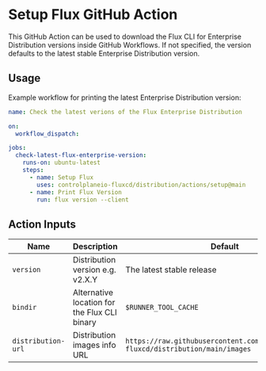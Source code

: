 # Setup Flux GitHub Action

This GitHub Action can be used to download the Flux CLI for Enterprise
Distribution versions inside GitHub Workflows. If not specified, the
version defaults to the latest stable Enterprise Distribution version.

## Usage

Example workflow for printing the latest Enterprise Distribution version:

```yaml
name: Check the latest verions of the Flux Enterprise Distribution

on:
  workflow_dispatch:

jobs:
  check-latest-flux-enterprise-version:
    runs-on: ubuntu-latest
    steps:
      - name: Setup Flux
        uses: controlplaneio-fluxcd/distribution/actions/setup@main
      - name: Print Flux Version
        run: flux version --client
```

## Action Inputs

| Name               | Description                                  | Default                                                                            |
|--------------------|----------------------------------------------|------------------------------------------------------------------------------------|
| `version`          | Distribution version e.g. v2.X.Y             | The latest stable release                                                          |
| `bindir`           | Alternative location for the Flux CLI binary | `$RUNNER_TOOL_CACHE`                                                               |
| `distribution-url` | Distribution images info URL                 | `https://raw.githubusercontent.com/controlplaneio-fluxcd/distribution/main/images` |

